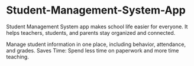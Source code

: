 # Student-Management-System-App
Student Management System app makes school life easier for everyone. It helps teachers, students, and parents stay organized and connected.


Manage student information in one place, including behavior, attendance, and grades.
Saves Time: Spend less time on paperwork and more time teaching.

